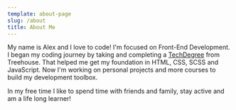 ```yaml
---
template: about-page
slug: /about
title: About Me
---
```

My name is Alex and I love to code! I'm focused on Front-End Development. I began my coding journey by taking and completing a [TechDegree](https://teamtreehouse.com/techdegree/front-end-web-development) from Treehouse. That helped me get my foundation in HTML, CSS, SCSS and JavaScript. Now I'm working on personal projects and more courses to build my development toolbox.

In my free time I like to spend time with friends and family, stay active and am a life long learner!
